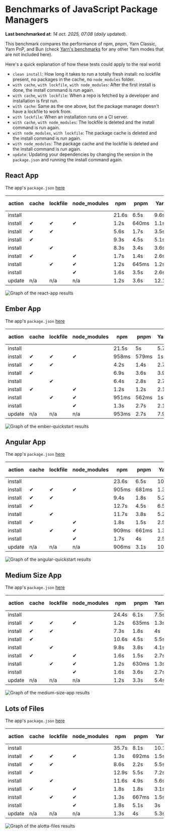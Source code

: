 # Benchmarks of JavaScript Package Managers

**Last benchmarked at**: _14 oct. 2025, 07:08_ (_daily_ updated).

This benchmark compares the performance of npm, pnpm, Yarn Classic, Yarn PnP, and Bun (check [Yarn's benchmarks](https://yarnpkg.com/benchmarks) for any other Yarn modes that are not included here).

Here's a quick explanation of how these tests could apply to the real world:

- `clean install`: How long it takes to run a totally fresh install: no lockfile present, no packages in the cache, no `node_modules` folder.
- `with cache`, `with lockfile`, `with node_modules`: After the first install is done, the install command is run again.
- `with cache`, `with lockfile`: When a repo is fetched by a developer and installation is first run.
- `with cache`: Same as the one above, but the package manager doesn't have a lockfile to work from.
- `with lockfile`: When an installation runs on a CI server.
- `with cache`, `with node_modules`: The lockfile is deleted and the install command is run again.
- `with node_modules`, `with lockfile`: The package cache is deleted and the install command is run again.
- `with node_modules`: The package cache and the lockfile is deleted and the install command is run again.
- `update`: Updating your dependencies by changing the version in the `package.json` and running the install command again.

## React App

The app's `package.json` [here](./fixtures/react-app/package.json)

| action  | cache | lockfile | node_modules| npm | pnpm | Yarn | Yarn PnP | Bun |
| ---     | ---   | ---      | ---         | --- | ---  | ---  | ---      | --- |
| install |       |          |             | 21.6s | 6.5s | 9.6s | 2.7s | 1.5s |
| install | ✔     | ✔        | ✔           | 1.2s | 640ms | 1.1s | n/a | 34ms |
| install | ✔     | ✔        |             | 5.6s | 1.7s | 3.5s | 990ms | 443ms |
| install | ✔     |          |             | 9.3s | 4.5s | 5.1s | 2.3s | 418ms |
| install |       | ✔        |             | 8.3s | 3.4s | 3.6s | 984ms | 413ms |
| install | ✔     |          | ✔           | 1.7s | 1.4s | 2.6s | n/a | 34ms |
| install |       | ✔        | ✔           | 1.2s | 645ms | 1.2s | n/a | 30ms |
| install |       |          | ✔           | 1.6s | 3.5s | 2.6s | n/a | 30ms |
| update  | n/a | n/a | n/a | 1.2s | 3.6s | 12.1s | 3.1s | 37ms |

<img alt="Graph of the react-app results" src="results/img/react-app.svg" />

## Ember App

The app's `package.json` [here](./fixtures/ember-quickstart/package.json)

| action  | cache | lockfile | node_modules| npm | pnpm | Yarn | Yarn PnP | Bun |
| ---     | ---   | ---      | ---         | --- | ---  | ---  | ---      | --- |
| install |       |          |             | 21.5s | 5s | 5.7s | 2.3s | 981ms |
| install | ✔     | ✔        | ✔           | 958ms | 579ms | 1s | n/a | 26ms |
| install | ✔     | ✔        |             | 4.2s | 1.4s | 2.7s | 860ms | 326ms |
| install | ✔     |          |             | 6.9s | 3.6s | 3.9s | 2s | 333ms |
| install |       | ✔        |             | 6.4s | 2.8s | 2.7s | 861ms | 335ms |
| install | ✔     |          | ✔           | 1.2s | 1.2s | 2.1s | n/a | 28ms |
| install |       | ✔        | ✔           | 951ms | 562ms | 1s | n/a | 24ms |
| install |       |          | ✔           | 1.3s | 2.7s | 2.1s | n/a | 24ms |
| update  | n/a | n/a | n/a | 953ms | 2.7s | 7.9s | 2.8s | 26ms |

<img alt="Graph of the ember-quickstart results" src="results/img/ember-quickstart.svg" />

## Angular App

The app's `package.json` [here](./fixtures/angular-quickstart/package.json)

| action  | cache | lockfile | node_modules| npm | pnpm | Yarn | Yarn PnP | Bun |
| ---     | ---   | ---      | ---         | --- | ---  | ---  | ---      | --- |
| install |       |          |             | 23.6s | 6.5s | 10.7s | 2.8s | 1.7s |
| install | ✔     | ✔        | ✔           | 905ms | 681ms | 1.3s | n/a | 28ms |
| install | ✔     | ✔        |             | 9.4s | 1.8s | 5.2s | 1.2s | 860ms |
| install | ✔     |          |             | 12.7s | 4.5s | 6.5s | 2.3s | 815ms |
| install |       | ✔        |             | 11.7s | 3.8s | 5.2s | 1.2s | 824ms |
| install | ✔     |          | ✔           | 1.8s | 1.5s | 2.5s | n/a | 28ms |
| install |       | ✔        | ✔           | 909ms | 661ms | 1.3s | n/a | 26ms |
| install |       |          | ✔           | 1.7s | 4s | 2.5s | n/a | 25ms |
| update  | n/a | n/a | n/a | 906ms | 3.1s | 10s | 2.7s | 32ms |

<img alt="Graph of the angular-quickstart results" src="results/img/angular-quickstart.svg" />

## Medium Size App

The app's `package.json` [here](./fixtures/medium-size-app/package.json)

| action  | cache | lockfile | node_modules| npm | pnpm | Yarn | Yarn PnP | Bun |
| ---     | ---   | ---      | ---         | --- | ---  | ---  | ---      | --- |
| install |       |          |             | 24.4s | 6.1s | 7.5s | 2.9s | 1.6s |
| install | ✔     | ✔        | ✔           | 1.2s | 635ms | 1.3s | n/a | 31ms |
| install | ✔     | ✔        |             | 7.3s | 1.8s | 4s | 1.1s | 467ms |
| install | ✔     |          |             | 10.6s | 4.5s | 5.5s | 2.5s | 481ms |
| install |       | ✔        |             | 9.8s | 3.8s | 4.1s | 1.1s | 460ms |
| install | ✔     |          | ✔           | 1.6s | 1.5s | 2.7s | n/a | 30ms |
| install |       | ✔        | ✔           | 1.2s | 630ms | 1.3s | n/a | 27ms |
| install |       |          | ✔           | 1.6s | 3.6s | 2.7s | n/a | 27ms |
| update  | n/a | n/a | n/a | 1.2s | 3.3s | 5.4s | 2.4s | 39ms |

<img alt="Graph of the medium-size-app results" src="results/img/medium-size-app.svg" />

## Lots of Files

The app's `package.json` [here](./fixtures/alotta-files/package.json)

| action  | cache | lockfile | node_modules| npm | pnpm | Yarn | Yarn PnP | Bun |
| ---     | ---   | ---      | ---         | --- | ---  | ---  | ---      | --- |
| install |       |          |             | 35.7s | 8.1s | 10.1s | 3.4s | 2s |
| install | ✔     | ✔        | ✔           | 1.3s | 692ms | 1.5s | n/a | 40ms |
| install | ✔     | ✔        |             | 8.6s | 2.2s | 5.5s | 1.3s | 712ms |
| install | ✔     |          |             | 12.9s | 5.5s | 7.2s | 2.8s | 711ms |
| install |       | ✔        |             | 11.6s | 4.9s | 5.6s | 1.3s | 712ms |
| install | ✔     |          | ✔           | 1.8s | 1.8s | 3.1s | n/a | 38ms |
| install |       | ✔        | ✔           | 1.3s | 667ms | 1.5s | n/a | 35ms |
| install |       |          | ✔           | 1.8s | 5.1s | 3s | n/a | 36ms |
| update  | n/a | n/a | n/a | 1.3s | 4s | 5.3s | 2.9s | 108ms |

<img alt="Graph of the alotta-files results" src="results/img/alotta-files.svg" />